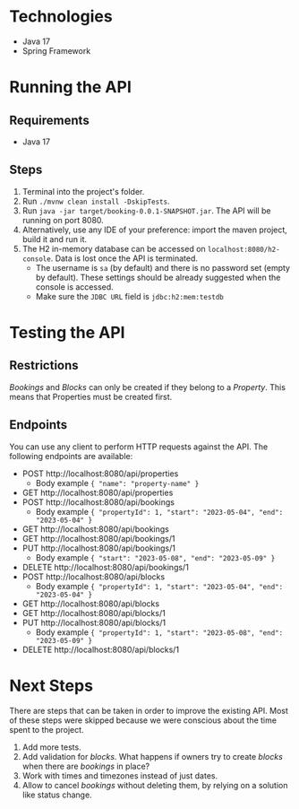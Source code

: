 # Technologies

- Java 17
- Spring Framework

# Running the API

## Requirements

- Java 17

## Steps

1. Terminal into the project's folder.
2. Run `./mvnw clean install -DskipTests`.
3. Run `java -jar target/booking-0.0.1-SNAPSHOT.jar`. The API will be running on port 8080.
4. Alternatively, use any IDE of your preference: import the maven project, build it and run it.
5. The H2 in-memory database can be accessed on `localhost:8080/h2-console`. Data is lost once the API is terminated.
    - The username is `sa` (by default) and there is no password set (empty by default). These settings should be
      already
      suggested when the console is accessed.
    - Make sure the `JDBC URL` field is `jdbc:h2:mem:testdb`

# Testing the API

## Restrictions

_Bookings_ and _Blocks_ can only be created if they belong to a _Property_. This means that Properties must be created
first.

## Endpoints

You can use any client to perform HTTP requests against the API. The following endpoints are available:

- POST http://localhost:8080/api/properties
    - Body example `{
      "name": "property-name"
      }`
- GET  http://localhost:8080/api/properties
- POST http://localhost:8080/api/bookings
    - Body example `{
      "propertyId": 1,
      "start": "2023-05-04",
      "end": "2023-05-04"
      }`
- GET  http://localhost:8080/api/bookings
- GET  http://localhost:8080/api/bookings/1
- PUT  http://localhost:8080/api/bookings/1
    - Body example `{
      "start": "2023-05-08",
      "end": "2023-05-09"
      }`
- DELETE http://localhost:8080/api/bookings/1
- POST http://localhost:8080/api/blocks
    - Body example `{
      "propertyId": 1,
      "start": "2023-05-04",
      "end": "2023-05-04"
      }`
- GET  http://localhost:8080/api/blocks
- GET  http://localhost:8080/api/blocks/1
- PUT  http://localhost:8080/api/blocks/1
    - Body example `{
      "propertyId": 1,
      "start": "2023-05-08",
      "end": "2023-05-09"
      }`
- DELETE http://localhost:8080/api/blocks/1

# Next Steps

There are steps that can be taken in order to improve the existing API. Most of these steps were skipped
because we were conscious about the time spent to the project.

1. Add more tests.
2. Add validation for _blocks_. What happens if owners try to create _blocks_ when there are _bookings_ in place?
3. Work with times and timezones instead of just dates.
4. Allow to cancel _bookings_ without deleting them, by relying on a solution like status change.